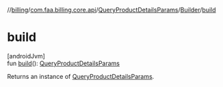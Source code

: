//[billing](../../../../index.md)/[com.faa.billing.core.api](../../index.md)/[QueryProductDetailsParams](../index.md)/[Builder](index.md)/[build](build.md)

# build

[androidJvm]\
fun [build](build.md)(): [QueryProductDetailsParams](../index.md)

Returns an instance of [QueryProductDetailsParams](../index.md).
